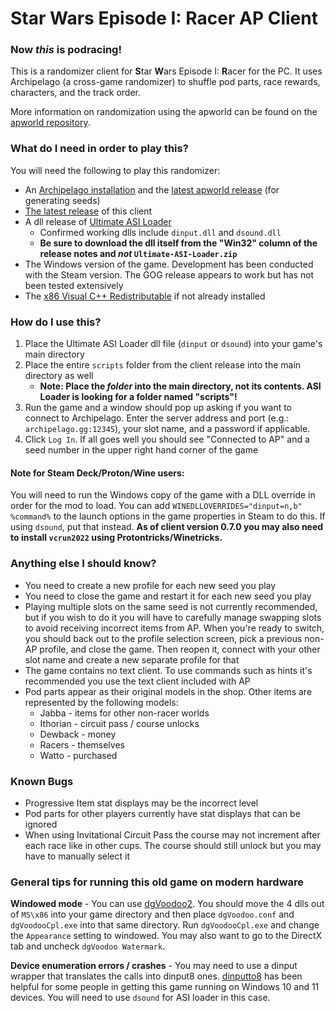 # Star Wars Episode I: Racer AP Client

### Now ***this*** is podracing!

This is a randomizer client for **S**tar **W**ars Episode I: **R**acer for the PC. It uses Archipelago (a cross-game randomizer) to shuffle pod parts, race rewards, characters, and the track order.

More information on randomization using the apworld can be found on the [apworld repository](https://github.com/wcolding/SWR_apworld).

### What do I need in order to play this?
You will need the following to play this randomizer:
* An [Archipelago installation](https://github.com/ArchipelagoMW/Archipelago/releases) and the [latest apworld release](https://github.com/wcolding/SWR_apworld/releases) (for generating seeds)
* [The latest release](https://github.com/wcolding/SWR_AP_Client/releases) of this client
* A dll release of [Ultimate ASI Loader](https://github.com/ThirteenAG/Ultimate-ASI-Loader/releases)
	* Confirmed working dlls include `dinput.dll` and `dsound.dll`
	*  **Be sure to download the dll itself from the "Win32" column of the release notes and *not* `Ultimate-ASI-Loader.zip`**
* The Windows version of the game. Development has been conducted with the Steam version. The GOG release appears to work but has not been tested extensively
* The [x86 Visual C++ Redistributable](https://learn.microsoft.com/en-us/cpp/windows/latest-supported-vc-redist) if not already installed

### How do I use this?
1. Place the Ultimate ASI Loader dll file (`dinput` or `dsound`) into your game's main directory
2. Place the entire `scripts` folder from the client release into the main directory as well
	* **Note: Place the *folder* into the main directory, not its contents. ASI Loader is looking for a folder named "scripts"!**
3. Run the game and a window should pop up asking if you want to connect to Archipelago. Enter the server address and port (e.g.: `archipelago.gg:12345`), your slot name, and a password if applicable.
4. Click `Log In`. If all goes well you should see "Connected to AP" and a seed number in the upper right hand corner of the game

#### Note for Steam Deck/Proton/Wine users:
You will need to run the Windows copy of the game with a DLL override in order for the mod to load. You can add `WINEDLLOVERRIDES="dinput=n,b" %command%` to the launch options in the game properties in Steam to do this. If using `dsound`, put that instead. **As of client version 0.7.0 you may also need to install `vcrun2022` using Protontricks/Winetricks.**

### Anything else I should know?
* You need to create a new profile for each new seed you play
* You need to close the game and restart it for each new seed you play
* Playing multiple slots on the same seed is not currently recommended, but if you wish to do it you will have to carefully manage swapping slots to avoid receiving incorrect items from AP. When you're ready to switch, you should back out to the profile selection screen, pick a previous non-AP profile, and close the game. Then reopen it, connect with your other slot name and create a new separate profile for that
* The game contains no text client. To use commands such as hints it's recommended you use the text client included with AP
* Pod parts appear as their original models in the shop. Other items are represented by the following models:
	* Jabba - items for other non-racer worlds
	* Ithorian - circuit pass / course unlocks
	* Dewback - money
 	* Racers - themselves
	* Watto - purchased

### Known Bugs
* Progressive Item stat displays may be the incorrect level
* Pod parts for other players currently have stat displays that can be ignored
* When using Invitational Circuit Pass the course may not increment after each race like in other cups. The course should still unlock but you may have to manually select it

### General tips for running this old game on modern hardware
**Windowed mode** - You can use [dgVoodoo2](https://github.com/dege-diosg/dgVoodoo2/releases). You should move the 4 dlls out of `MS\x86` into your game directory and then place `dgVoodoo.conf` and `dgVoodooCpl.exe` into that same directory. Run `dgVoodooCpl.exe` and change the `Appearance` setting to windowed. You may also want to go to the DirectX tab and uncheck `dgVoodoo Watermark`.

**Device enumeration errors / crashes** - You may need to use a dinput wrapper that translates the calls into dinput8 ones. [dinputto8](https://github.com/elishacloud/dinputto8/releases) has been helpful for some people in getting this game running on Windows 10 and 11 devices. You will need to use `dsound` for ASI loader in this case.
